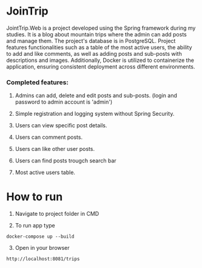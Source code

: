 

# JoinTrip

JointTrip.Web is a project developed using the Spring framework during my studies. It is a blog about mountain trips where the admin can add posts and manage them. 
The project's database is in PostgreSQL. Project features functionalities such as a table of the most active users, the ability to add and like comments, as well as adding posts and sub-posts with descriptions and images.
Additionally, Docker is utilized to containerize the application, ensuring consistent deployment across different environments.


### Completed features:


1. Admins can add, delete and edit posts and sub-posts. (login and password to admin account is 'admin')

2. Simple registration and logging system without Spring Security.

4. Users can view specific post details.

5. Users can comment posts.

6. Users can like other user posts.

7. Users can find posts trougch search bar

8. Most active users table.


# How to run 

1. Navigate to project folder in CMD
   
3. To run app type
```
docker-compose up --build
```
3. Open in your browser
```
http://localhost:8081/trips
```
